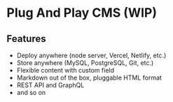 # Plug And Play CMS (WIP)

## Features
- Deploy anywhere (node server, Vercel, Netlify, etc.)
- Store anywhere (MySQL, PostgreSQL, Git, etc.)
- Flexible content with custom field
- Markdown out of the box, pluggable HTML format
- REST API and GraphQL
- and so on

